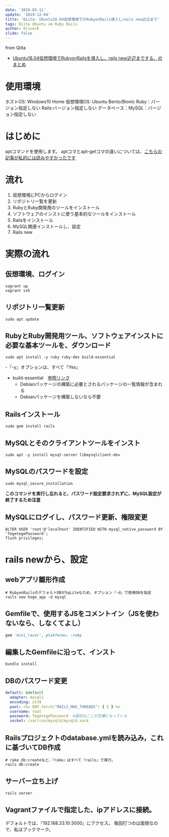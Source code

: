 ```yaml
---
date: '2019-03-11'
update: '2019-12-04'
title: 'Qiita: Ubuntu18.04仮想環境でのRubyonRails導入しrails new近辺まで'
tags: Qiita Ubuntu vm Ruby Rails
author: OriverK
slide: false
---
```


from Qiita
- [Ubuntu18.04仮想環境でRubyonRailsを導入し、rails new近辺までする、のまとめ](https://qiita.com/OriverK/items/c69b715fc455e8f4b5fd)

# 使用環境
ホストOS: Windows10 Home
仮想環境OS: Ubuntu Bento/Bionic
Ruby：バージョン指定しない
Rails:バージョン指定しない
データベース：MySQL：バージョン指定しない

# はじめに
aptコマンドを使用します。
aptコマとapt-getコマの違いについては、[こちらの記事が私的には読みやすかったです](https://itsfoss.com/apt-vs-apt-get-difference/)

# 流れ
1. 仮想環境にPCからログイン
2. リポジトリ一覧を更新
3. RubyとRuby開発用のツールをインストール
4. ソフトウェアのインストに使う基本的なツールをインストール
5. Railsをインストール
6. MySQL関連インストールし、設定
7. Rails new

# 実際の流れ
## 仮想環境、ログイン
```sh:terminal
vagrant up
vagrant ssh
```

## リポジトリ一覧更新
```sh:terminal
sudo apt update
```

## RubyとRuby開発用ツール、ソフトウェアインストに必要な基本ツールを、ダウンロード
```sh:terminal
sudo apt install -y ruby ruby-dev build-essential
```

-『-y』オプションは、すべて『Yes』
- build-essential　[参照リンク](https://packages.debian.org/ja/sid/build-essential)
    - Debianパッケージの構築に必要とされるパッケージの一覧情報が含まれる
    - Debianパッケージを構築しないなら不要
   
## Railsインストール
```sh:terminal
sudo gem install rails
```

## MySQLとそのクライアントツールをインスト
```sh:terminal
sudo apt -y install mysql-server libmysqlclient-dev
```

## MySQLのパスワードを設定
```sh:terminal
sudo mysql_secure_installation
```

**このコマンドを実行し忘れると、パスワード設定要求されずに、MySQL設定が終了するため注意**
## MySQLにログイし、パスワード更新、権限変更
```sql::mysql
ALTER USER 'root'@'localhost' IDENTIFIED WITH mysql_native_password BY 'TegetegePassword';
flush privileges;
```

# rails newから、設定
## webアプリ雛形作成
```sh:terminal
# RubyonRailsのデフォルトDBがSqLiteなため、オプション『-d』で使用DBを指定
rails new hoge_app -d mysql
```

## Gemfileで、使用するJSをコメントイン（JSを使わないなら、しなくてよし）
```rb:/hoge_app/Gemfile.rb
gem 'mini_racer', platforms: :ruby
```

## 編集したGemfileに沿って、インスト
```sh:
bundle install
```

## DBのパスワード変更
```yml:/hoge_app/config/database.yml
default: &default
  adapter: mysql2
  encoding: utf8
  pool: <%= ENV.fetch("RAILS_MAX_THREADS") { 5 } %>
  username: root
  password: TegetegePassword  #最初はここが空欄になっている
  socket: /var/run/mysqld/mysqld.sock
```

## Railsプロジェクトのdatabase.ymlを読み込み，これに基づいてDB作成
```sh:
# rake db:createなど、『rake』はすべて『rails』で実行。
rails db:create
```

## サーバー立ち上げ
```sh:termianl
rails server
```

## Vagrantファイルで指定した、ipアドレスに接続。
デフォルトでは、『192.168.33.10:3000』にアクセス。
毎回打つのは面倒なので、私はブックマーク。